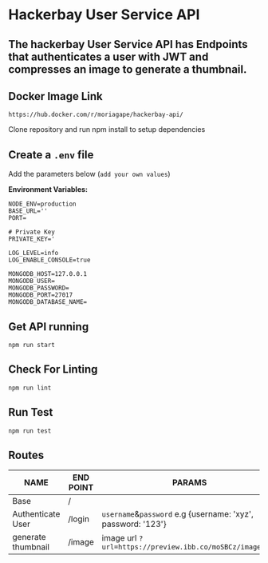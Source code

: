 Hackerbay User Service API
==============================================

The hackerbay User Service API has Endpoints that authenticates a user with JWT and compresses an image to generate a thumbnail.
----------
Docker Image Link
----------
`https://hub.docker.com/r/moriagape/hackerbay-api/`

Clone repository and run npm install to setup dependencies

Create a `.env` file
----------------------------
Add the parameters below (`add your own values`)

**Environment Variables:**
```
NODE_ENV=production
BASE_URL=''
PORT=

# Private Key
PRIVATE_KEY='

LOG_LEVEL=info
LOG_ENABLE_CONSOLE=true

MONGODB_HOST=127.0.0.1
MONGODB_USER=
MONGODB_PASSWORD=
MONGODB_PORT=27017
MONGODB_DATABASE_NAME=
```

Get API running
----------------------------
```
npm run start
```
Check For Linting
-------------
```
npm run lint
```
Run Test
-------------
```
npm run test
```

## Routes

NAME     					| END POINT     |  PARAMS
--------------------------- | ------------- | ----------
Base     					| /             |
Authenticate User    	    | /login        |`username`&`password` e.g {username: 'xyz', password: '123'}
generate thumbnail          | /image        | image url `?url=https://preview.ibb.co/moSBCz/image.png`